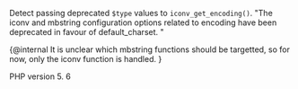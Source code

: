 Detect passing deprecated `$type` values to `iconv_get_encoding()`.
"The iconv and mbstring configuration options related to encoding have been
deprecated in favour of default_charset. "

{@internal It is unclear which mbstring functions should be targetted, so for now,
only the iconv function is handled. }

PHP version 5. 6